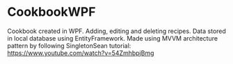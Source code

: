 # CookbookWPF
Cookbook created in WPF.
Adding, editing and deleting recipes.
Data stored in local database using EntityFramework.
Made using MVVM architecture pattern by following SingletonSean tutorial: https://www.youtube.com/watch?v=54ZmhbpjBmg
